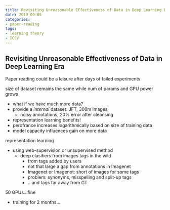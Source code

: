 ```yaml
---
title: Revisiting Unreasonable Effectiveness of Data in Deep Learning Era
date: 2019-09-05
categories:
- paper-reading
tags:
- learning theory
- ICCV
---
```


## Revisiting Unreasonable Effectiveness of Data in Deep Learning Era

Paper reading could be a leisure after days of failed experiments

size of dataset remains the same while num of params and GPU power grows
- what if we have much more data?
- provide a *internal* dataset: JFT, 300m images
    - noisy annotations, 20% error after cleansing
- representation learning benefits!
- perofrance increases logarithmically based on size of training data
- model capacity influences gain on more data

representation learning
- using web-supervision or unsupervised method
    - deep clasifiers from images tags in the wild
        - from tags added by users
        - not that large a gap from annotations in Imagenet
        - Imagenet or Imagenot: short of images for some tags
        - problem: synonyms, misspelling and split-up tags
        - ...and tags far away from GT

50 GPUs...fine
- training for 2 months...
